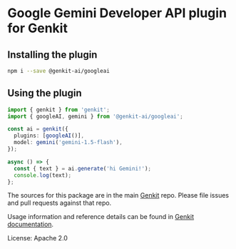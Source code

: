 # Google Gemini Developer API plugin for Genkit

## Installing the plugin

```bash
npm i --save @genkit-ai/googleai
```

## Using the plugin

```ts
import { genkit } from 'genkit';
import { googleAI, gemini } from '@genkit-ai/googleai';

const ai = genkit({
  plugins: [googleAI()],
  model: gemini('gemini-1.5-flash'),
});

async () => {
  const { text } = ai.generate('hi Gemini!');
  console.log(text);
};
```

The sources for this package are in the main [Genkit](https://github.com/firebase/genkit) repo. Please file issues and pull requests against that repo.

Usage information and reference details can be found in [Genkit documentation](https://genkit.dev/docs/plugins/google-genai/).

License: Apache 2.0
